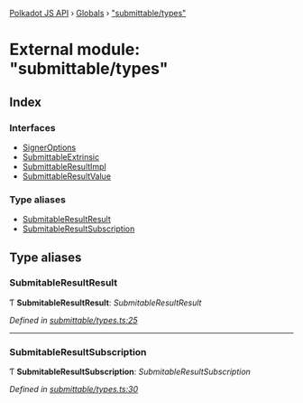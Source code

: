 [Polkadot JS API](../README.md) › [Globals](../globals.md) › ["submittable/types"](_submittable_types_.md)

# External module: "submittable/types"

## Index

### Interfaces

* [SignerOptions](../interfaces/_submittable_types_.signeroptions.md)
* [SubmittableExtrinsic](../interfaces/_submittable_types_.submittableextrinsic.md)
* [SubmittableResultImpl](../interfaces/_submittable_types_.submittableresultimpl.md)
* [SubmittableResultValue](../interfaces/_submittable_types_.submittableresultvalue.md)

### Type aliases

* [SubmitableResultResult](_submittable_types_.md#submitableresultresult)
* [SubmitableResultSubscription](_submittable_types_.md#submitableresultsubscription)

## Type aliases

###  SubmitableResultResult

Ƭ **SubmitableResultResult**: *SubmitableResultResult<ApiType>*

*Defined in [submittable/types.ts:25](https://github.com/polkadot-js/api/blob/985749ade1/packages/api/src/submittable/types.ts#L25)*

___

###  SubmitableResultSubscription

Ƭ **SubmitableResultSubscription**: *SubmitableResultSubscription<ApiType>*

*Defined in [submittable/types.ts:30](https://github.com/polkadot-js/api/blob/985749ade1/packages/api/src/submittable/types.ts#L30)*
